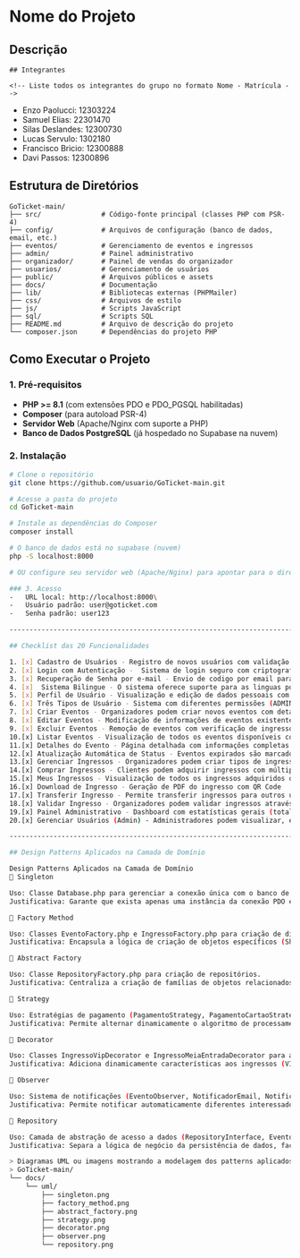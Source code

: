 # Nome do Projeto
<!-- GoTicket -->

## Descrição

<!-- O GoTicket é um sistema de venda de ingressos digitais criado para tornar o processo de compra e venda mais rápido, seguro e acessível. Sua finalidade é eliminar problemas comuns como lentidão, fraudes, taxas ocultas e dificuldades de pagamento, oferecendo uma experiência transparente e confiável tanto para usuários quanto para organizadores de eventos. Entre suas principais funcionalidades, destacam-se a autenticação segura dos ingressos, fila virtual inteligente para evitar travamentos, opções de parcelamento, painel intuitivo para organizadores e suporte técnico eficiente. -->
```
## Integrantes

<!-- Liste todos os integrantes do grupo no formato Nome - Matrícula -->
```
-   Enzo Paolucci: 12303224
-   Samuel Elias: 22301470 
-   Silas Deslandes: 12300730
-   Lucas Servulo: 1302180
-   Francisco Bricio: 12300888
-   Davi Passos: 12300896

## Estrutura de Diretórios

    GoTicket-main/
    ├── src/               # Código-fonte principal (classes PHP com PSR-4)
    ├── config/            # Arquivos de configuração (banco de dados, email, etc.)
    ├── eventos/           # Gerenciamento de eventos e ingressos
    ├── admin/             # Painel administrativo
    ├── organizador/       # Painel de vendas do organizador
    ├── usuarios/          # Gerenciamento de usuários
    ├── public/            # Arquivos públicos e assets
    ├── docs/              # Documentação
    ├── lib/               # Bibliotecas externas (PHPMailer)
    ├── css/               # Arquivos de estilo
    ├── js/                # Scripts JavaScript
    ├── sql/               # Scripts SQL
    ├── README.md          # Arquivo de descrição do projeto
    └── composer.json      # Dependências do projeto PHP

## Como Executar o Projeto

### 1. Pré-requisitos

- **PHP >= 8.1** (com extensões PDO e PDO_PGSQL habilitadas)
- **Composer** (para autoload PSR-4)
- **Servidor Web** (Apache/Nginx com suporte a PHP)
- **Banco de Dados PostgreSQL** (já hospedado no Supabase na nuvem)

### 2. Instalação

```bash
# Clone o repositório
git clone https://github.com/usuario/GoTicket-main.git

# Acesse a pasta do projeto
cd GoTicket-main

# Instale as dependências do Composer
composer install

# O banco de dados está no supabase (nuvem)
php -S localhost:8000

# OU configure seu servidor web (Apache/Nginx) para apontar para o diretório do projeto

### 3. Acesso
-   URL local: http://localhost:8000\
-   Usuário padrão: user@goticket.com
-   Senha padrão: user123

------------------------------------------------------------------------

## Checklist das 20 Funcionalidades

1. [x] Cadastro de Usuários - Registro de novos usuários com validação de CPF, email e senha
2. [x] Login com Autenticação -  Sistema de login seguro com criptografia de senha(password_hash)
3. [x] Recuperação de Senha por e-mail - Envio de codigo por email para redefinição de senha com token temporário
4. [x]  Sistema Bilingue - O sistema oferece suporte para as linguas portugues e ingles. 
5. [x] Perfil de Usuário - Visualização e edição de dados pessoais com upload de foto de perfil
6. [x] Três Tipos de Usuário - Sistema com diferentes permissões (ADMIN, ORGANIZADOR, CLIENTE)
7. [x] Criar Eventos - Organizadores podem criar novos eventos com detalhes completos (nome, data, horário, local, descrição, imagem)
8. [x] Editar Eventos - Modificação de informações de eventos existentes
9. [x] Excluir Eventos - Remoção de eventos com verificação de ingressos vendidos
10.[x] Listar Eventos - Visualização de todos os eventos disponíveis com filtros e busca
11.[x] Detalhes do Evento - Página detalhada com informações completas e opção de compra
12.[x] Atualização Automática de Status - Eventos expirados são marcados automaticamente como inativos
13.[x] Gerenciar Ingressos - Organizadores podem criar tipos de ingressos (Normal, VIP, Meia-Entrada) com preços diferenciados
14.[x] Comprar Ingressos - Clientes podem adquirir ingressos com múltiplas formas de pagamento (Cartão, PIX)
15.[x] Meus Ingressos - Visualização de todos os ingressos adquiridos organizados por evento
16.[x] Download de Ingresso - Geração de PDF do ingresso com QR Code
17.[x] Transferir Ingresso - Permite transferir ingressos para outros usuários cadastrados
18.[x] Validar Ingresso - Organizadores podem validar ingressos através do código único e marcar como usados
19.[x] Painel Administrativo - Dashboard com estatísticas gerais (total de usuários, eventos, ingressos vendidos)
20.[x] Gerenciar Usuários (Admin) - Administradores podem visualizar, editar e gerenciar todos os usuários do sistema

------------------------------------------------------------------------

## Design Patterns Aplicados na Camada de Domínio

Design Patterns Aplicados na Camada de Domínio
🔹 Singleton

Uso: Classe Database.php para gerenciar a conexão única com o banco de dados.
Justificativa: Garante que exista apenas uma instância da conexão PDO em toda a aplicação, evitando múltiplas conexões simultâneas e otimizando o uso de recursos.

🔹 Factory Method

Uso: Classes EventoFactory.php e IngressoFactory.php para criação de diferentes tipos de eventos e ingressos.
Justificativa: Encapsula a lógica de criação de objetos específicos (Shows, Palestras, Teatros; Ingressos VIP, Meia, Normal), permitindo a extensão de novos tipos sem alterar o código existente.

🔹 Abstract Factory

Uso: Classe RepositoryFactory.php para criação de repositórios.
Justificativa: Centraliza a criação de famílias de objetos relacionados (repositórios de Usuário, Evento e Ingresso), facilitando manutenção e substituição de implementações sem alterar o código cliente.

🔹 Strategy

Uso: Estratégias de pagamento (PagamentoStrategy, PagamentoCartaoStrategy, PagamentoPixStrategy).
Justificativa: Permite alternar dinamicamente o algoritmo de processamento de pagamento em tempo de execução, facilitando a adição de novos métodos de pagamento sem modificar o código principal.

🔹 Decorator

Uso: Classes IngressoVipDecorator e IngressoMeiaEntradaDecorator para adicionar funcionalidades extras aos ingressos.
Justificativa: Adiciona dinamicamente características aos ingressos (VIP, Meia-Entrada) sem necessidade de criar múltiplas subclasses, mantendo o código flexível e extensível.

🔹 Observer

Uso: Sistema de notificações (EventoObserver, NotificadorEmail, NotificadorPush).
Justificativa: Permite notificar automaticamente diferentes interessados (usuários e administradores) sobre eventos importantes, como criação, atualização ou cancelamento, garantindo baixo acoplamento entre os componentes.

🔹 Repository

Uso: Camada de abstração de acesso a dados (RepositoryInterface, EventoRepository, UsuarioRepository, IngressoRepository).
Justificativa: Separa a lógica de negócio da persistência de dados, facilitando testes unitários e permitindo a troca do banco de dados sem impacto na camada de domínio.

> Diagramas UML ou imagens mostrando a modelagem dos patterns aplicados.
> GoTicket-main/
└── docs/
    └── uml/
        ├── singleton.png
        ├── factory_method.png
        ├── abstract_factory.png
        ├── strategy.png
        ├── decorator.png
        ├── observer.png
        └── repository.png

